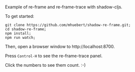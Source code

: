 Example of re-frame and re-frame-trace with shadow-cljs.

To get started:

```
git clone https://github.com/mhuebert/shadow-re-frame.git;
cd shadow-re-frame;
npm install;
npm run watch;
```

Then, open a browser window to http://localhost:8700.

Press `Control-H` to see the re-frame-trace panel.

Click the numbers to see them count. :-)
